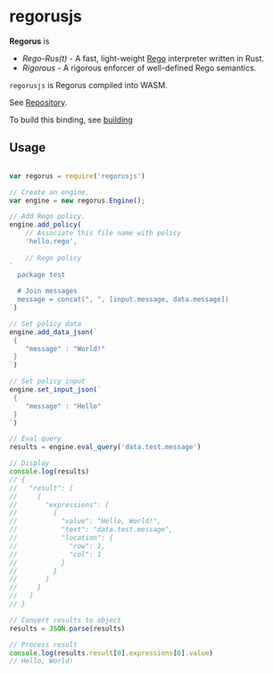 # regorusjs

**Regorus** is

  - *Rego*-*Rus(t)*  - A fast, light-weight [Rego](https://www.openpolicyagent.org/docs/latest/policy-language/)
   interpreter written in Rust.
  - *Rigorous* - A rigorous enforcer of well-defined Rego semantics.

`regorusjs` is Regorus compiled into WASM.

See [Repository](https://github.com/microsoft/regorus).

To build this binding, see [building](https://github.com/microsoft/regorus/bindings/wasm/building.md)



## Usage

```javascript

var regorus = require('regorusjs')

// Create an engine.
var engine = new regorus.Engine();

// Add Rego policy.
engine.add_policy(
    // Associate this file name with policy
    'hello.rego',
    
    // Rego policy
`
  package test
  
  # Join messages
  message = concat(", ", [input.message, data.message])
`)

// Set policy data
engine.add_data_json(`
 {
    "message" : "World!"
 }
`)

// Set policy input
engine.set_input_json(`
 {
	"message" : "Hello"
 }
`)

// Eval query
results = engine.eval_query('data.test.message')

// Display
console.log(results)
// {
//   "result": [
//     {
//       "expressions": [
//         {
//           "value": "Hello, World!",
//           "text": "data.test.message",
//           "location": {
//             "row": 1,
//             "col": 1
//           }
//         }
//       ]
//     }
//   ]
// }

// Convert results to object
results = JSON.parse(results)

// Process result
console.log(results.result[0].expressions[0].value)
// Hello, World!
```
